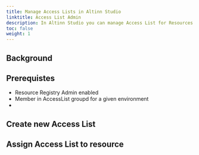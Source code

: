 ```yaml
---
title: Manage Access Lists in Altinn Studio
linktitle: Access List Admin
description: In Altinn Studio you can manage Access List for Resources in Altinn Resource Registry.
toc: false
weight: 1
---
```




## Background



## Prerequistes

- Resource Registry Admin enabled
- Member in AccessList groupd for a given environment
- 


## Create new Access List



## Assign Access List to resource